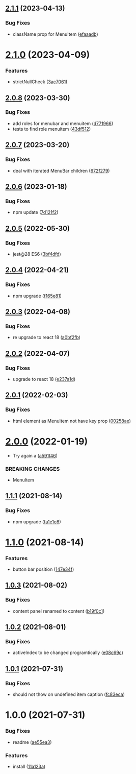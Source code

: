 ## [2.1.1](https://github.com/entropic-bond/menu-bar/compare/v2.1.0...v2.1.1) (2023-04-13)


### Bug Fixes

* className prop for MenuItem ([efaaadb](https://github.com/entropic-bond/menu-bar/commit/efaaadbf6e93722d5634ec045620ff265d3fe4a7))

# [2.1.0](https://github.com/entropic-bond/menu-bar/compare/v2.0.8...v2.1.0) (2023-04-09)


### Features

* strictNullCheck ([3ac7061](https://github.com/entropic-bond/menu-bar/commit/3ac7061c57bba0295638b362c7dc995c967fe592))

## [2.0.8](https://github.com/entropic-bond/menu-bar/compare/v2.0.7...v2.0.8) (2023-03-30)


### Bug Fixes

* add roles for menubar and menuitem ([d771966](https://github.com/entropic-bond/menu-bar/commit/d771966890834ac8b35263b83595698f555b7066))
* tests to find role menuitem ([43df512](https://github.com/entropic-bond/menu-bar/commit/43df512a5cc931cadb75cf5cff48c79ba9ae05d5))

## [2.0.7](https://github.com/entropic-bond/menu-bar/compare/v2.0.6...v2.0.7) (2023-03-20)


### Bug Fixes

* deal with iterated MenuBar children ([672f279](https://github.com/entropic-bond/menu-bar/commit/672f27949d47a7a28b9141f677edf5d0be1e8e81))

## [2.0.6](https://github.com/entropic-bond/menu-bar/compare/v2.0.5...v2.0.6) (2023-01-18)


### Bug Fixes

* npm update ([7d121f2](https://github.com/entropic-bond/menu-bar/commit/7d121f2e31a88415fe29469896c567042a643f1c))

## [2.0.5](https://github.com/entropic-bond/menu-bar/compare/v2.0.4...v2.0.5) (2022-05-30)


### Bug Fixes

* jest@28 ES6 ([3bf4dfd](https://github.com/entropic-bond/menu-bar/commit/3bf4dfd39a6765b69bddbf456b27729a2c36ccdc))

## [2.0.4](https://github.com/entropic-bond/menu-bar/compare/v2.0.3...v2.0.4) (2022-04-21)


### Bug Fixes

* npm upgrade ([f165e81](https://github.com/entropic-bond/menu-bar/commit/f165e81a3bda51a1fa1cd4accf555742ee0be48e))

## [2.0.3](https://github.com/entropic-bond/menu-bar/compare/v2.0.2...v2.0.3) (2022-04-08)


### Bug Fixes

* re upgrade to react 18 ([a0bf2fb](https://github.com/entropic-bond/menu-bar/commit/a0bf2fb2a2c503d2f4dcfd7fd2c2f3c112e6d22a))

## [2.0.2](https://github.com/entropic-bond/menu-bar/compare/v2.0.1...v2.0.2) (2022-04-07)


### Bug Fixes

* upgrade to react 18 ([e237a1d](https://github.com/entropic-bond/menu-bar/commit/e237a1d5bd7f4a91706939491718f6a0e38d2165))

## [2.0.1](https://github.com/entropic-bond/menu-bar/compare/v2.0.0...v2.0.1) (2022-02-03)


### Bug Fixes

* html element as MenuItem not have key prop ([00258ae](https://github.com/entropic-bond/menu-bar/commit/00258aeb3fd506fb78b0d80d474338086f76424a))

# [2.0.0](https://github.com/entropic-bond/menu-bar/compare/v1.1.1...v2.0.0) (2022-01-19)


* Try again a ([a591f46](https://github.com/entropic-bond/menu-bar/commit/a591f46dc3e2807598c65ad0bb24383e15e6d204))


### BREAKING CHANGES

* MenuItem

## [1.1.1](https://github.com/entropic-bond/menu-bar/compare/v1.1.0...v1.1.1) (2021-08-14)


### Bug Fixes

* npm upgrade ([fa1e1e8](https://github.com/entropic-bond/menu-bar/commit/fa1e1e81f43ac372696bc046f7d0f45cd9c3f65a))

# [1.1.0](https://github.com/entropic-bond/menu-bar/compare/v1.0.3...v1.1.0) (2021-08-14)


### Features

* button bar position ([147e34f](https://github.com/entropic-bond/menu-bar/commit/147e34fdf1c4384d79938ee81c6057c0c3010e00))

## [1.0.3](https://github.com/entropic-bond/menu-bar/compare/v1.0.2...v1.0.3) (2021-08-02)


### Bug Fixes

* content panel renamed to content ([b19f0c1](https://github.com/entropic-bond/menu-bar/commit/b19f0c17c2dd4d0608eda20a8e6171b65faea05f))

## [1.0.2](https://github.com/entropic-bond/menu-bar/compare/v1.0.1...v1.0.2) (2021-08-01)


### Bug Fixes

* activeIndex to be changed programtically ([e08c69c](https://github.com/entropic-bond/menu-bar/commit/e08c69c3d622171b9a56117415eb455715447e18))

## [1.0.1](https://github.com/entropic-bond/menu-bar/compare/v1.0.0...v1.0.1) (2021-07-31)


### Bug Fixes

* should not thow on undefined item caption ([fc83eca](https://github.com/entropic-bond/menu-bar/commit/fc83eca71ee635a8312cbdabb83c26d64052c66e))

# 1.0.0 (2021-07-31)


### Bug Fixes

* readme ([ae55ea3](https://github.com/entropic-bond/menu-bar/commit/ae55ea3b0652c98f573a70bdbfd4a0d91eaf11b2))


### Features

* install ([11a123a](https://github.com/entropic-bond/menu-bar/commit/11a123a05ad9b0e68f842aaa898ea30fe6c8c936))
